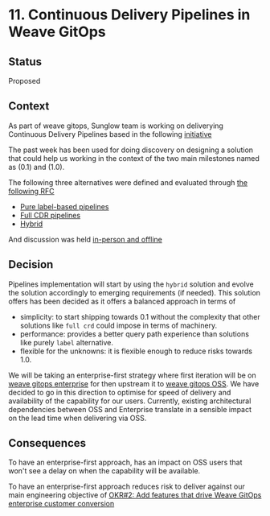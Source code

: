 # 11. Continuous Delivery Pipelines in Weave GitOps

## Status

Proposed

## Context

As part of weave gitops, Sunglow team is working on deliverying Continuous Delivery Pipelines based in the following 
[initiative](https://www.notion.so/weaveworks/CD-Pipeline-39a6df44798c4b9fbd140f9d0df1212a)

The past week has been used for doing discovery on designing a solution that could help us working in the context
of the two main milestones named as (0.1) and (1.0). 

The following three alternatives were defined and evaluated through [the following RFC](../rfcs/0001-pipelines/README.md) 

- [Pure label-based pipelines](https://github.com/weaveworks/weave-gitops-private/commit/92d7fbf6c9fe9eeeb25aa9c837c1a2f0a7a02516#diff-035f229eb29ed250812d64772fecb81c711793d846b28234c612bb5e78da2afbR294)
- [Full CDR pipelines](https://github.com/weaveworks/weave-gitops-private/commit/92d7fbf6c9fe9eeeb25aa9c837c1a2f0a7a02516#diff-035f229eb29ed250812d64772fecb81c711793d846b28234c612bb5e78da2afbR309)
- [Hybrid](https://github.com/weaveworks/weave-gitops-private/commit/92d7fbf6c9fe9eeeb25aa9c837c1a2f0a7a02516#diff-035f229eb29ed250812d64772fecb81c711793d846b28234c612bb5e78da2afbR77)

And discussion was held [in-person and offline](https://github.com/weaveworks/weave-gitops-private/pull/54)  

## Decision

Pipelines implementation will start by using the `hybrid` solution and evolve the solution accordingly to emerging requirements
(if needed). This solution offers has been decided as it offers a balanced approach in terms of 
- simplicity: to start shipping towards 0.1 without the complexity that other solutions like `full crd` could impose in terms of machinery.   
- performance: provides a better query path experience than solutions like purely `label` alternative.
- flexible for the unknowns: it is flexible enough to reduce risks towards 1.0. 

We will be taking an enterprise-first strategy where first iteration will be 
on [weave gitops enterprise](https://github.com/weaveworks/weave-gitops-enterprise) for then upstream it to 
[weave gitops OSS](https://github.com/weaveworks/weave-gitops). We have decided to go in this direction to optimise 
for speed of delivery and availability of the capability for our users. Currently, existing architectural dependencies
between OSS and Enterprise translate in a sensible impact on the lead time when delivering via OSS.

## Consequences

To have an enterprise-first approach, has an impact on OSS users that won't see a delay on when the capability will be available.

To have an enterprise-first approach reduces risk to deliver against our main engineering objective of
[OKR#2: Add features that drive Weave GitOps enterprise customer conversion](https://docs.google.com/presentation/d/104b4ThKT78rznucxw6kMsrRY0OnEn6XanSvb039TA-g/edit#slide=id.gd1cb39726e_19_8)
